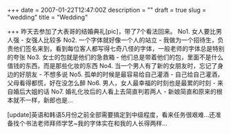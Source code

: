 +++
date = 2007-01-22T12:47:00Z
description = ""
draft = true
slug = "wedding"
title = "Wedding"

+++
昨天去参加了大表哥的结婚典礼[pic]，带了7个看法回来。
No1. 女人要比男人强 - 女强人比较多
No2. 一个字体就好像一个人的站立 - 我做为一个招待生，负责他们签名来到，看到每位客人都写得七奇八怪的字体，一般老师的字体总是特别的夸张
No3. 女士的包就是他们的急救箱 - 他们总是带着他们的包，里面不是什么值钱的东西，而是那些化妆的东西
No4. 当一个男人有了新的女朋友时，忘记了身边的好朋友 - 不想多说
No5. 孤单的时候是最容易给自己灌酒 - 自己给自己灌酒，父母看得都慌，好在没怎么醉
No6. 男人，女人最幸福的时刻也是最累的时刻 - 来自婚后大姐的话
No7. 婚礼化妆后的人看上去简直判若两人 - 新娘简直和原来的根本就不一样，新郎也是…

[update]英语和韩语5月份之前全部需要搞定到中级程度，看来任务很艰难…还准备找个书法老师拜师学艺~我的字体实在和我的人长得两样…